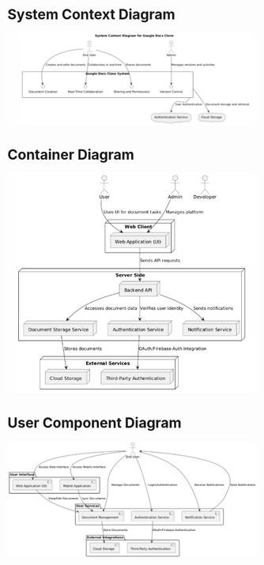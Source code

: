 # System Context Diagram
![System Context Diagram](System%20context%20diagram.jpg)

# Container Diagram
![Container Diagram](Container%20diagram.jpg)

# User Component Diagram
![User Component Diagram](usercomponent.jpg)
